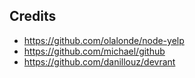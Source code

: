 ## Credits

* https://github.com/olalonde/node-yelp
* https://github.com/michael/github
* https://github.com/danillouz/devrant
